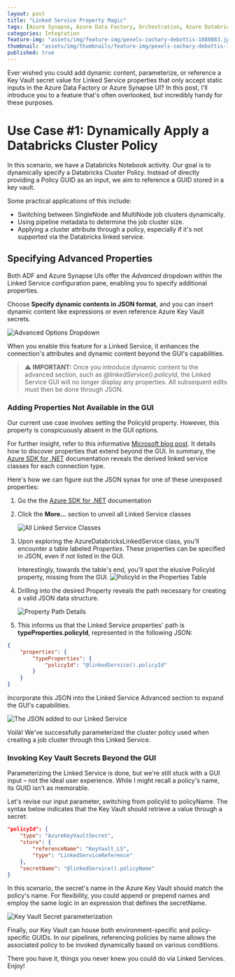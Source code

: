 ```yaml
---
layout: post
title: "Linked Service Property Magic"
tags: [Azure Synapse, Azure Data Factory, Orchestration, Azure Databricks]
categories: Integration
feature-img: "assets/img/feature-img/pexels-zachary-debottis-1888883.jpeg"
thumbnail: "assets/img/thumbnails/feature-img/pexels-zachary-debottis-1888883-small.jpeg"
published: true
---
```


Ever wished you could add dynamic content, parameterize, or reference a Key Vault secret value for Linked Service properties that only accept static inputs in the Azure Data Factory or Azure Synapse UI? In this post, I'll introduce you to a feature that's often overlooked, but incredibly handy for these purposes.

# Use Case #1: Dynamically Apply a Databricks Cluster Policy

In this scenario, we have a Databricks Notebook activity. Our goal is to dynamically specify a Databricks Cluster Policy. Instead of directly providing a Policy GUID as an input, we aim to reference a GUID stored in a key vault. 

Some practical applications of this include:
- Switching between SingleNode and MultiNode job clusters dynamically.
- Using pipeline metadata to determine the job cluster size.
- Applying a cluster attribute through a policy, especially if it's not supported via the Databricks linked service.

## Specifying Advanced Properties

Both ADF and Azure Synapse UIs offer the _Advanced_ dropdown within the Linked Service configuration pane, enabling you to specify additional properties.

Choose **Specify dynamic contents in JSON format**, and you can insert dynamic content like expressions or even reference Azure Key Vault secrets.

![Advanced Options Dropdown](./advancedOptions.png)

When you enable this feature for a Linked Service, it enhances the connection's attributes and dynamic content beyond the GUI's capabilities.

> ⚠️ **IMPORTANT:** Once you introduce dynamic content to the advanced section, such as _@linkedService().policyId_, the Linked Service GUI will no longer display any properties. All subsequent edits must then be done through JSON.

### Adding Properties Not Available in the GUI

Our current use case involves setting the PolicyId property. However, this property is conspicuously absent in the GUI options.

For further insight, refer to this informative [Microsoft blog post](https://techcommunity.microsoft.com/t5/azure-synapse-analytics-blog/how-to-advanced-properties-of-linked-services/ba-p/3627033). It details how to discover properties that extend beyond the GUI. In summary, the [Azure SDK for .NET](https://learn.microsoft.com/en-us/dotnet/api/microsoft.azure.management.datafactory.models.linkedservice?view=azure-dotnet) documentation reveals the derived linked service classes for each connection type.

Here's how we can figure out the JSON synax for one of these unexposed properties:

1. Go the the [Azure SDK for .NET](https://learn.microsoft.com/en-us/dotnet/api/microsoft.azure.management.datafactory.models.linkedservice?view=azure-dotnet) documentation
1. Click the **More...** section to unveil all Linked Service classes

    ![All Linked Service Classes](./image.png)

1. Upon exploring the AzureDatabricksLinkedService class, you'll encounter a table labeled _Properties_. These properties can be specified in JSON, even if not listed in the GUI.

    Interestingly, towards the table's end, you'll spot the elusive PolicyId property, missing from the GUI.
    ![PolicyId in the Properties Table](./image-1.png)

1. Drilling into the desired Property reveals the path necessary for creating a valid JSON data structure.

    ![Property Path Details](./image-3.png)

1. This informs us that the Linked Service properties' path is **typeProperties.policyId**, represented in the following JSON:

```json
{
    "properties": {
        "typeProperties": {
            "policyId": "@linkedService().policyId"
        }
    }
}
```
Incorporate this JSON into the Linked Service Advanced section to expand the GUI's capabilities.

![The JSON added to our Linked Service](./image-4.png)

Voilà! We've successfully parameterized the cluster policy used when creating a job cluster through this Linked Service.

### Invoking Key Vault Secrets Beyond the GUI
Parameterizing the Linked Service is done, but we're still stuck with a GUI input – not the ideal user experience. While I might recall a policy's name, its GUID isn't as memorable.

Let's revise our input parameter, switching from policyId to policyName. The syntax below indicates that the Key Vault should retrieve a value through a secret:

```json
"policyId": {
    "type": "AzureKeyVaultSecret",
    "store": {
        "referenceName": "KeyVault_LS",
        "type": "LinkedServiceReference"
    },
    "secretName": "@linkedService().policyName"
}
```

In this scenario, the secret's name in the Azure Key Vault should match the policy's name. For flexibility, you could append or prepend names and employ the same logic in an expression that defines the secretName.

![Key Vault Secret parameterization](./image-6.png)

Finally, our Key Vault can house both environment-specific and policy-specific GUIDs. In our pipelines, referencing policies by name allows the associated policy to be invoked dynamically based on various conditions.

There you have it, things you never knew you could do via Linked Services. Enjoy!